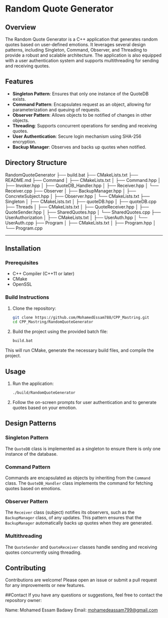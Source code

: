 # Random Quote Generator

## Overview

The Random Quote Generator is a C++ application that generates random quotes based on user-defined emotions. It leverages several design patterns, including Singleton, Command, Observer, and Threading to provide a robust and scalable architecture. The application is also equipped with a user authentication system and supports multithreading for sending and receiving quotes.

## Features

- **Singleton Pattern**: Ensures that only one instance of the QuoteDB exists.
- **Command Pattern**: Encapsulates request as an object, allowing for parameterization and queuing of requests.
- **Observer Pattern**: Allows objects to be notified of changes in other objects.
- **Threading**: Supports concurrent operations for sending and receiving quotes.
- **User Authentication**: Secure login mechanism using SHA-256 encryption.
- **Backup Manager**: Observes and backs up quotes when notified.

## Directory Structure

RandomQuoteGenerator
├── build.bat
├── CMakeLists.txt
├── README.md
├── Command
│ ├── CMakeLists.txt
│ ├── Command.hpp
│ ├── Invoker.hpp
│ ├── QuoteDB_Handler.hpp
│ ├── Receiver.hpp
│ └── Receiver.cpp
├── Observer
│ ├── BackupManager.hpp
│ ├── ConcreteSubject.hpp
│ ├── Observer.hpp
│ └── CMakeLists.txt
├── Singleton
│ ├── CMakeLists.txt
│ ├── quoteDB.hpp
│ ├── quoteDB.cpp
├── Threads
│ ├── CMakeLists.txt
│ ├── QuoteReceiver.hpp
│ ├── QuoteSender.hpp
│ ├── SharedQuotes.hpp
│ └── SharedQuotes.cpp
├── UserAuthorization
│ ├── CMakeLists.txt
│ ├── UserAuth.hpp
│ └── UserAuth.cpp
├── Program
│ ├── CMakeLists.txt
│ ├── Program.hpp
│ └── Program.cpp



---------------------------------------------------------------------------------------------------------
## Installation

### Prerequisites

- C++ Compiler (C++11 or later)
- CMake
- OpenSSL

### Build Instructions

1. Clone the repository:

    ```sh
    git clone https://github.com/MohamedEssam788/CPP_Mastring.git
    cd CPP_Mastring/RandomQuoteGenerator
    ```

2. Build the project using the provided batch file:

    ```sh
    build.bat
    ```

This will run CMake, generate the necessary build files, and compile the project.

## Usage

1. Run the application:

    ```sh
    ./build/RandomQuoteGenerator
    ```

2. Follow the on-screen prompts for user authentication and to generate quotes based on your emotion.

## Design Patterns

### Singleton Pattern

The `QuoteDB` class is implemented as a singleton to ensure there is only one instance of the database.

### Command Pattern

Commands are encapsulated as objects by inheriting from the `Command` class. The `QuoteDB_Handler` class implements the command for fetching quotes based on emotions.

### Observer Pattern

The `Receiver` class (subject) notifies its observers, such as the `BackupManager` class, of any updates. This pattern ensures that the `BackupManager` automatically backs up quotes when they are generated.

### Multithreading

The `QuoteSender` and `QuoteReceiver` classes handle sending and receiving quotes concurrently using threading.

## Contributing

Contributions are welcome! Please open an issue or submit a pull request for any improvements or new features.

##Contact
If you have any questions or suggestions, feel free to contact the repository owner:

Name: Mohamed Essam Badawy
Email: mohamedeassam799@gmail.com
